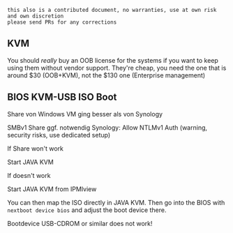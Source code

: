 ```
this also is a contributed document, no warranties, use at own risk and own discretion
please send PRs for any corrections
```

## KVM

You should _really_ buy an OOB license for the systems if you want to keep using them without vendor support. They're cheap, you need the one that is around $30 (OOB+KVM), not the $130 one (Enterprise management)


## BIOS KVM-USB ISO Boot


Share von Windows VM ging besser als von Synology

SMBv1 Share ggf. notwendig
Synology: Allow NTLMv1 Auth (warning, security risks, use dedicated setup)

If Share won't work

Start JAVA KVM 

If doesn't work

Start JAVA KVM from IPMIview 

You can then map the ISO directly in JAVA KVM.
Then go into the BIOS with `nextboot device bios` and adjust the boot device there.

Bootdevice USB-CDROM or similar does not work!
